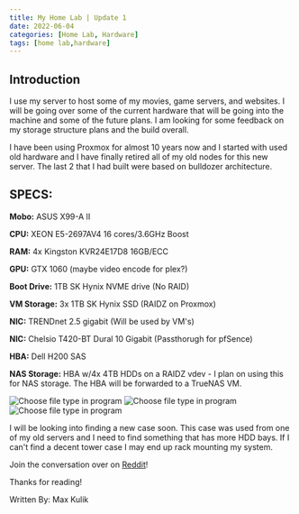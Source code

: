 ```yaml
---
title: My Home Lab | Update 1
date: 2022-06-04
categories: [Home Lab, Hardware]
tags: [home lab,hardware]
---
```

## Introduction
 I use my server to host some of my movies, game servers, and websites. I will be going over some of the current hardware that will be going into the machine and some of the future plans. I am looking for some feedback on my storage structure plans and the build overall.

 I have been using Proxmox for almost 10 years now and I started with used old hardware and I have finally retired all of my old nodes for this new server. The last 2 that I had built were based on bulldozer architecture.

## SPECS:

**Mobo:** ASUS X99-A II

**CPU:** XEON E5-2697AV4 16 cores/3.6GHz Boost

**RAM:** 4x Kingston KVR24E17D8 16GB/ECC

**GPU:** GTX 1060 (maybe video encode for plex?)

**Boot Drive:** 1TB SK Hynix NVME drive (No RAID)

**VM Storage:** 3x 1TB SK Hynix SSD (RAIDZ on Proxmox)

**NIC:** TRENDnet 2.5 gigabit (Will be used by VM's)

**NIC:** Chelsio T420-BT Dural 10 Gigabit (Passthorugh for pfSence)

**HBA:** Dell H200 SAS

**NAS Storage:** HBA w/4x 4TB HDDs on a RAIDZ vdev - I plan on using this for NAS storage. The HBA will be forwarded to a TrueNAS VM.

![Choose file type in program](/klabsdev/images/HomeLab1.png)
![Choose file type in program](/klabsdev/images/HomeLab2.png)
![Choose file type in program](/klabsdev/images/HomeLab3.png)

I will be looking into finding a new case soon. This case was used from one of my old servers and I need to find something that has more HDD bays. If I can't find a decent tower case I may end up rack mounting my system. 

Join the conversation over on [Reddit](https://www.reddit.com/r/homelab/comments/sqa6fw/my_newest_home_lab_went_live_today/)!

Thanks for reading!

Written By: Max Kulik
